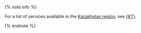 {% note info %}

For a list of services available in the [Kazakhstan region](../overview/concepts/region.md), see [{#T}](../overview/concepts/services.md).

{% endnote %}
